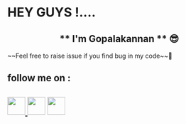 # HEY GUYS !....
<h2 align='center'> ** I'm Gopalakannan ** 😎 </h2>
~~Feel free to raise issue if you find bug in my code~~🤕


<h2> follow me on :<h2>
<a href ="https://twitter.com/gopalmsd5?s=09"><img src="https://www.freepnglogos.com/uploads/twitter-logo-png/twitter-msq-png-logo-10.png" width="40"  </a>
<a href ="https://www.linkedin.com/in/gopalakannan-p-574354206"><img src ="https://www.freepnglogos.com/uploads/linkedin-logo-png-transparent-background--27.png" width="40"  /></a>
<a href="https://www.instagram.com/tr_u_s_t_n_o_n_e/"><img src="https://www.freepnglogos.com/uploads/instagram-logos-png-images-free-download-2.png" width="40" /></a>